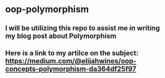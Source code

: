 # oop-polymorphism

## I will be utilizing this repo to assist me in writing my blog post about Polymorphism

## Here is a link to my artilce on the subject: https://medium.com/@elijahwines/oop-concepts-polymorphism-da364df25f97
